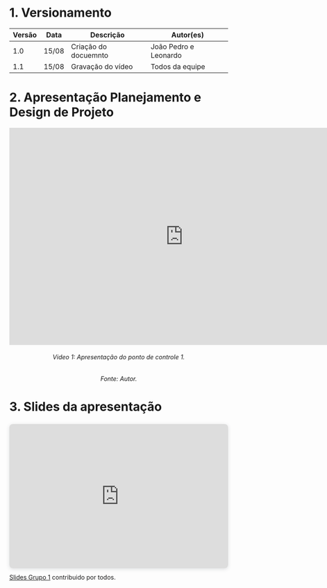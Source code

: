 # 1. Versionamento
|Versão|Data|Descrição|Autor(es)|
|------|----|---------|---------|
|1.0|15/08|Criação do docuemnto|João Pedro e Leonardo|
|1.1|15/08|Gravação do vídeo|Todos da equipe|

# 2. Apresentação Planejamento e Design de Projeto
<iframe width="800" height="500" src="https://www.youtube.com/embed/xWkLe62AS4U" title="YouTube video player" frameborder="0" allow="accelerometer; autoplay; clipboard-write; encrypted-media; gyroscope; picture-in-picture" allowfullscreen></iframe>
<h6 align = "center">Video 1: Apresentação do ponto de controle 1. </h6>
<h6 align = "center">Fonte: Autor. </h6>

# 3. Slides da apresentação
<div style="position: relative; width: 100%; height: 0; padding-top: 56.2500%;
 padding-bottom: 48px; box-shadow: 0 2px 8px 0 rgba(63,69,81,0.16); margin-top: 1.6em; margin-bottom: 0.9em; overflow: hidden;
 border-radius: 8px; will-change: transform;">
  <iframe loading="lazy" style="position: absolute; width: 100%; height: 100%; top: 0; left: 0; border: none; padding: 0;margin: 0;"
    src="https:&#x2F;&#x2F;www.canva.com&#x2F;design&#x2F;DAEnA9fZAa8&#x2F;view?embed">
  </iframe>
</div>
<a href="https:&#x2F;&#x2F;www.canva.com&#x2F;design&#x2F;DAEnA9fZAa8&#x2F;view?utm_content=DAEnA9fZAa8&amp;utm_campaign=designshare&amp;utm_medium=embeds&amp;utm_source=link" target="_blank" rel="noopener">Slides Grupo 1</a> contribuido por todos. 
